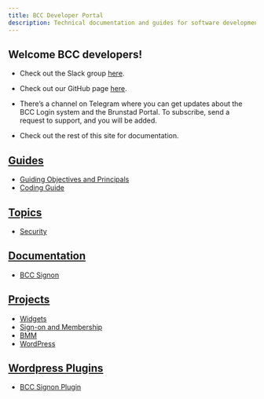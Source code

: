 ```yaml
---
title: BCC Developer Portal
description: Technical documentation and guides for software development in BCC
---
```


## Welcome BCC developers!
* Check out the Slack group [here](https://bccdev.slack.com/).
* Check out our GitHub page [here](https://github.com/bcc-code). 
* There’s a channel on Telegram where you can get updates about the BCC Login system and the Brunstad Portal. To subscribe, send a request to support, and you will be added.

* Check out the rest of this site for documentation.

## [Guides](guides)
* [Guiding Objectives and Principals](guides/objectives-and-principals.md) 
* [Coding Guide](guides/coding-guide.md)

## [Topics](topics)
* [Security](topics/security)

## [Documentation](docs)
* [BCC Signon](docs/bcc-signon)

## [Projects](projects)
* [Widgets](projects/bcc-widgets)
* [Sign-on and Membership](projects/bcc-membership)
* [BMM](projects/bmm-app)
* [WordPress](projects/bcc-wp)

## [Wordpress Plugins](plugins)
* [BCC Signon Plugin](plugins/bcc-signon.zip)
